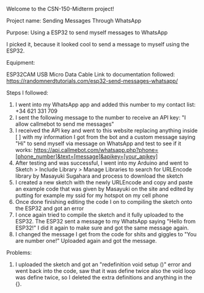 Welcome to the CSN-150-Midterm project!

Project name: Sending Messages Through WhatsApp

Purpose: Using a ESP32 to send myself messages to WhatsApp

I picked it, because it looked cool to send a message to myself using the ESP32.

Equipment:

ESP32CAM USB Micro Data Cable Link to documentation followed: https://randomnerdtutorials.com/esp32-send-messages-whatsapp/

Steps I followed:

1. I went into my WhatsApp app and added this number to my contact list: +34 621 331 709
2. I sent the following message to the number to receive an API key: "I allow callmebot to send me messages"
3. I received the API key and went to this website replacing anything inside [ ] with my information I got from the bot and a custom message saying "Hi" to send myself via message on WhatsApp and test to see if it works: https://api.callmebot.com/whatsapp.php?phone=[phone_number]&text=[message]&apikey=[your_apikey]
4. After testing and was successful, I went into my Arduino and went to Sketch > Include Library > Manage Libraries to search for URLEncode library by Masayuki Sugahara and process to download the sketch
5. I created a new sketch with the newly URLEncode and copy and paste an example code that was given by Masayuki on the site and edited by putting for example my ssid for my hotspot on my cell phone
6. Once done finishing editing the code I on to compiling the sketch onto the ESP32 and got an error
7. I once again tried to compile the sketch and it fully uploaded to the ESP32. The ESP32 sent a message to my WhatsApp saying "Hello from ESP32!" I did it again to make sure and got the same message again.
8. I changed the message I get from the code for shits and giggles to "You are number one!" Uploaded again and got the message.

Problems:

1. I uploaded the sketch and got an "redefinition void setup ()" error and went back into the code, saw that it was define twice also the void loop was define twice, so I deleted the extra definitions and anything in the {}.
